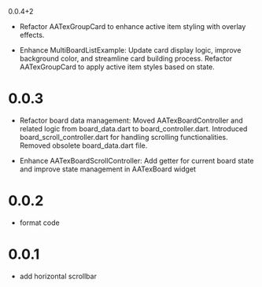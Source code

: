 0.0.4+2

- Refactor AATexGroupCard to enhance active item styling with overlay effects.

- Enhance MultiBoardListExample: Update card display logic, improve background color, and streamline card building process. Refactor AATexGroupCard to apply active item styles based on state. 

# 0.0.3

- Refactor board data management: Moved AATexBoardController and related logic from board_data.dart to board_controller.dart. Introduced board_scroll_controller.dart for handling scrolling functionalities. Removed obsolete board_data.dart file.

- Enhance AATexBoardScrollController: Add getter for current board state and improve state management in AATexBoard widget

# 0.0.2

- format code

# 0.0.1

- add horizontal scrollbar

